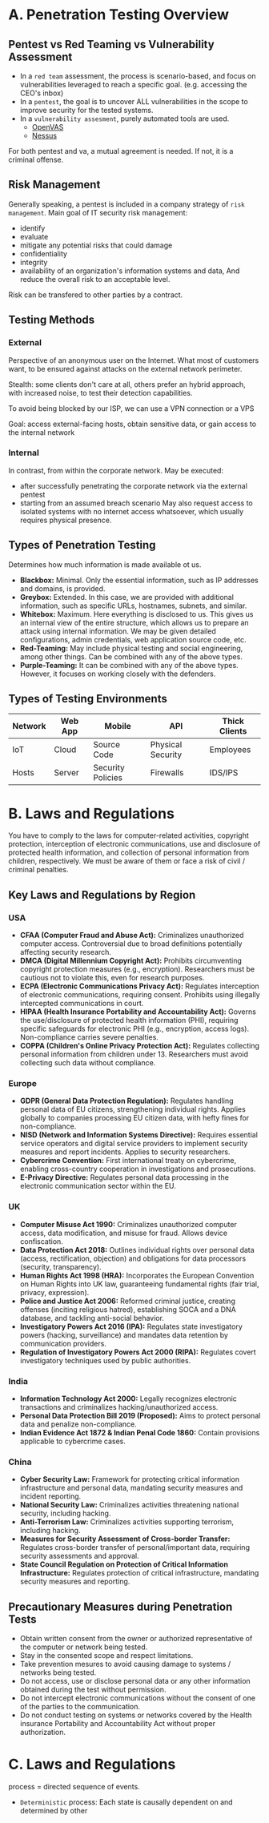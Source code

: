 # A. Penetration Testing Overview
## Pentest vs Red Teaming vs Vulnerability Assessment
* In a `red team` assessment, the process is scenario-based, and focus on vulnerabilities leveraged to reach a specific goal. (e.g. accessing the CEO's inbox)
* In a `pentest`, the goal is to uncover ALL vulnerabilities in the scope to improve security for the tested systems.
* In a `vulnerability assesment`, purely automated tools are used.
	* [OpenVAS](https://greenbone.github.io/docs/latest/background.html#architecture)
	* [Nessus](https://www.tenable.com/products/nessus)

For both pentest and va, a mutual agreement is needed. If not, it is a criminal offense.
## Risk Management
Generally speaking, a pentest is included in a company strategy of `risk management`.
Main goal of IT security risk management:
* identify
* evaluate
* mitigate
any potential risks that could damage
* confidentiality
* integrity
* availability
of an organization's information systems and data,
And reduce the overall risk to an acceptable level.

Risk can be transfered to other parties by a contract.
## Testing Methods
### External
Perspective of an anonymous user on the Internet. What most of customers want, to be ensured against attacks on the external network perimeter.

Stealth: some clients don't care at all, others prefer an hybrid approach, with increased noise, to test their detection capabilities.

To avoid being blocked by our ISP, we can use a VPN connection or a VPS

Goal: access external-facing hosts, obtain sensitive data, or gain access to the internal network
### Internal
In contrast, from within the corporate network. 
May be executed: 
- after successfully penetrating the corporate network via the external pentest
- starting from an assumed breach scenario
May also request access to isolated systems with no internet access whatsoever, which usually requires physical presence.
## Types of Penetration Testing
Determines how much information is made available ot us.
- **Blackbox:** Minimal. Only the essential information, such as IP addresses and domains, is provided.
- **Greybox:** Extended. In this case, we are provided with additional information, such as specific URLs, hostnames, subnets, and similar.
- **Whitebox:** Maximum. Here everything is disclosed to us. This gives us an internal view of the entire structure, which allows us to prepare an attack using internal information. We may be given detailed configurations, admin credentials, web application source code, etc.
- **Red-Teaming:** May include physical testing and social engineering, among other things. Can be combined with any of the above types.
- **Purple-Teaming:** It can be combined with any of the above types. However, it focuses on working closely with the defenders.
## Types of Testing Environments
| Network | Web App | Mobile            | API               | Thick Clients |
| ------- | ------- | ----------------- | ----------------- | ------------- |
| IoT     | Cloud   | Source Code       | Physical Security | Employees     |
| Hosts   | Server  | Security Policies | Firewalls         | IDS/IPS       |
# B. Laws and Regulations
You have to comply to the laws for computer-related activities, copyright protection, interception of electronic communications, use and disclosure of protected health information, and collection of personal information from children, respectively.
We must be aware of them or face a risk of civil / criminal penalties.

## Key Laws and Regulations by Region

### USA
*   **CFAA (Computer Fraud and Abuse Act):** Criminalizes unauthorized computer access. Controversial due to broad definitions potentially affecting security research.
*   **DMCA (Digital Millennium Copyright Act):** Prohibits circumventing copyright protection measures (e.g., encryption). Researchers must be cautious not to violate this, even for research purposes.
*   **ECPA (Electronic Communications Privacy Act):** Regulates interception of electronic communications, requiring consent. Prohibits using illegally intercepted communications in court.
*   **HIPAA (Health Insurance Portability and Accountability Act):** Governs the use/disclosure of protected health information (PHI), requiring specific safeguards for electronic PHI (e.g., encryption, access logs). Non-compliance carries severe penalties.
*   **COPPA (Children's Online Privacy Protection Act):** Regulates collecting personal information from children under 13. Researchers must avoid collecting such data without compliance.

### Europe
*   **GDPR (General Data Protection Regulation):** Regulates handling personal data of EU citizens, strengthening individual rights. Applies globally to companies processing EU citizen data, with hefty fines for non-compliance.
*   **NISD (Network and Information Systems Directive):** Requires essential service operators and digital service providers to implement security measures and report incidents. Applies to security researchers.
*   **Cybercrime Convention:** First international treaty on cybercrime, enabling cross-country cooperation in investigations and prosecutions.
*   **E-Privacy Directive:** Regulates personal data processing in the electronic communication sector within the EU.

### UK
*   **Computer Misuse Act 1990:** Criminalizes unauthorized computer access, data modification, and misuse for fraud. Allows device confiscation.
*   **Data Protection Act 2018:** Outlines individual rights over personal data (access, rectification, objection) and obligations for data processors (security, transparency).
*   **Human Rights Act 1998 (HRA):** Incorporates the European Convention on Human Rights into UK law, guaranteeing fundamental rights (fair trial, privacy, expression).
*   **Police and Justice Act 2006:** Reformed criminal justice, creating offenses (inciting religious hatred), establishing SOCA and a DNA database, and tackling anti-social behavior.
*   **Investigatory Powers Act 2016 (IPA):** Regulates state investigatory powers (hacking, surveillance) and mandates data retention by communication providers.
*   **Regulation of Investigatory Powers Act 2000 (RIPA):** Regulates covert investigatory techniques used by public authorities.

### India
*   **Information Technology Act 2000:** Legally recognizes electronic transactions and criminalizes hacking/unauthorized access.
*   **Personal Data Protection Bill 2019 (Proposed):** Aims to protect personal data and penalize non-compliance.
*   **Indian Evidence Act 1872 & Indian Penal Code 1860:** Contain provisions applicable to cybercrime cases.

### China
*   **Cyber Security Law:** Framework for protecting critical information infrastructure and personal data, mandating security measures and incident reporting.
*   **National Security Law:** Criminalizes activities threatening national security, including hacking.
*   **Anti-Terrorism Law:** Criminalizes activities supporting terrorism, including hacking.
*   **Measures for Security Assessment of Cross-border Transfer:** Regulates cross-border transfer of personal/important data, requiring security assessments and approval.
*   **State Council Regulation on Protection of Critical Information Infrastructure:** Regulates protection of critical infrastructure, mandating security measures and reporting.
## Precautionary Measures during Penetration Tests
* Obtain written consent from the owner or authorized representative of the computer or network being tested.
* Stay in the consented scope and respect limitations.
* Take prevention mesures to avoid causing damage to systems / networks being tested.
* Do not access, use or disclose personal data or any other information obtained during the test without permission.
* Do not intercept electronic communications without the consent of one of the parties to the communication.
* Do not conduct testing on systems or networks covered by the Health insurance Portability and Accountability Act without proper authorization.
# C. Laws and Regulations
process = directed sequence of events.
* `Deterministic` process: Each state is causally dependent on and determined by other 